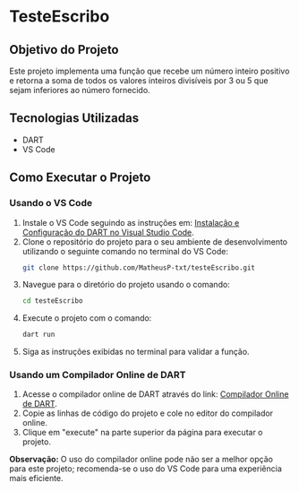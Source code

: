 # TesteEscribo

## Objetivo do Projeto
Este projeto implementa uma função que recebe um número inteiro positivo e retorna a soma de todos os valores inteiros divisíveis por 3 ou 5 que sejam inferiores ao número fornecido.

## Tecnologias Utilizadas
- DART
- VS Code

## Como Executar o Projeto

### Usando o VS Code
1. Instale o VS Code seguindo as instruções em: [Instalação e Configuração do DART no Visual Studio Code](https://acervolima.com/dart-instalacao-e-configuracao-no-codigo-do-visual-studio/).
2. Clone o repositório do projeto para o seu ambiente de desenvolvimento utilizando o seguinte comando no terminal do VS Code:
   ```bash
   git clone https://github.com/MatheusP-txt/testeEscribo.git
   ```
3. Navegue para o diretório do projeto usando o comando:
   ```bash
   cd testeEscribo
   ```
4. Execute o projeto com o comando:
   ```bash
   dart run
   ```
5. Siga as instruções exibidas no terminal para validar a função.

### Usando um Compilador Online de DART
1. Acesse o compilador online de DART através do link: [Compilador Online de DART](https://www.tutorialspoint.com/execute_dart_online.php).
2. Copie as linhas de código do projeto e cole no editor do compilador online.
3. Clique em "execute" na parte superior da página para executar o projeto.

**Observação:** O uso do compilador online pode não ser a melhor opção para este projeto; recomenda-se o uso do VS Code para uma experiência mais eficiente.
